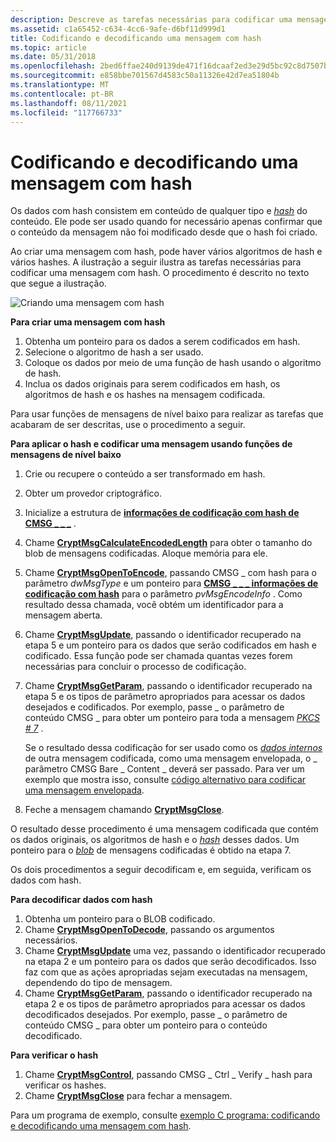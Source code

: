 ```yaml
---
description: Descreve as tarefas necessárias para codificar uma mensagem com hash.
ms.assetid: c1a65452-c634-4cc6-9afe-d6bf11d999d1
title: Codificando e decodificando uma mensagem com hash
ms.topic: article
ms.date: 05/31/2018
ms.openlocfilehash: 2bed6ffae240d9139de471f16dcaaf2ed3e29d5bc92c8d7507b981c2af67541c
ms.sourcegitcommit: e858bbe701567d4583c50a11326e42d7ea51804b
ms.translationtype: MT
ms.contentlocale: pt-BR
ms.lasthandoff: 08/11/2021
ms.locfileid: "117766733"
---
```

# <a name="encoding-and-decoding-a-hashed-message"></a>Codificando e decodificando uma mensagem com hash

Os dados com hash consistem em conteúdo de qualquer tipo e [*hash*](../secgloss/h-gly.md) do conteúdo. Ele pode ser usado quando for necessário apenas confirmar que o conteúdo da mensagem não foi modificado desde que o hash foi criado.

Ao criar uma mensagem com hash, pode haver vários algoritmos de hash e vários hashes. A ilustração a seguir ilustra as tarefas necessárias para codificar uma mensagem com hash. O procedimento é descrito no texto que segue a ilustração.

![Criando uma mensagem com hash](images/hashmsg.png)

**Para criar uma mensagem com hash**

1.  Obtenha um ponteiro para os dados a serem codificados em hash.
2.  Selecione o algoritmo de hash a ser usado.
3.  Coloque os dados por meio de uma função de hash usando o algoritmo de hash.
4.  Inclua os dados originais para serem codificados em hash, os algoritmos de hash e os hashes na mensagem codificada.

Para usar funções de mensagens de nível baixo para realizar as tarefas que acabaram de ser descritas, use o procedimento a seguir.

**Para aplicar o hash e codificar uma mensagem usando funções de mensagens de nível baixo**

1.  Crie ou recupere o conteúdo a ser transformado em hash.
2.  Obter um provedor criptográfico.
3.  Inicialize a estrutura de [**informações de codificação com hash de CMSG \_ \_ \_**](/windows/desktop/api/Wincrypt/ns-wincrypt-cmsg_hashed_encode_info) .
4.  Chame [**CryptMsgCalculateEncodedLength**](/windows/desktop/api/Wincrypt/nf-wincrypt-cryptmsgcalculateencodedlength) para obter o tamanho do blob de mensagens codificadas. Aloque memória para ele.
5.  Chame [**CryptMsgOpenToEncode**](/windows/desktop/api/Wincrypt/nf-wincrypt-cryptmsgopentoencode), passando CMSG \_ com hash para o parâmetro *dwMsgType* e um ponteiro para [**CMSG \_ \_ \_ informações de codificação com hash**](/windows/desktop/api/Wincrypt/ns-wincrypt-cmsg_hashed_encode_info) para o parâmetro *pvMsgEncodeInfo* . Como resultado dessa chamada, você obtém um identificador para a mensagem aberta.
6.  Chame [**CryptMsgUpdate**](/windows/desktop/api/Wincrypt/nf-wincrypt-cryptmsgupdate), passando o identificador recuperado na etapa 5 e um ponteiro para os dados que serão codificados em hash e codificado. Essa função pode ser chamada quantas vezes forem necessárias para concluir o processo de codificação.
7.  Chame [**CryptMsgGetParam**](/windows/desktop/api/Wincrypt/nf-wincrypt-cryptmsggetparam), passando o identificador recuperado na etapa 5 e os tipos de parâmetro apropriados para acessar os dados desejados e codificados. Por exemplo, passe \_ o parâmetro de conteúdo CMSG \_ para obter um ponteiro para toda a mensagem [*PKCS \# 7*](../secgloss/p-gly.md) .

    Se o resultado dessa codificação for ser usado como os [*dados internos*](../secgloss/i-gly.md) de outra mensagem codificada, como uma mensagem envelopada, o \_ parâmetro CMSG Bare \_ Content \_ deverá ser passado. Para ver um exemplo que mostra isso, consulte [código alternativo para codificar uma mensagem envelopada](alternate-code-for-encoding-an-enveloped-message.md).

8.  Feche a mensagem chamando [**CryptMsgClose**](/windows/desktop/api/Wincrypt/nf-wincrypt-cryptmsgclose).

O resultado desse procedimento é uma mensagem codificada que contém os dados originais, os algoritmos de hash e o [*hash*](../secgloss/h-gly.md) desses dados. Um ponteiro para o [*blob*](../secgloss/b-gly.md) de mensagens codificadas é obtido na etapa 7.

Os dois procedimentos a seguir decodificam e, em seguida, verificam os dados com hash.

**Para decodificar dados com hash**

1.  Obtenha um ponteiro para o BLOB codificado.
2.  Chame [**CryptMsgOpenToDecode**](/windows/desktop/api/Wincrypt/nf-wincrypt-cryptmsgopentodecode), passando os argumentos necessários.
3.  Chame [**CryptMsgUpdate**](/windows/desktop/api/Wincrypt/nf-wincrypt-cryptmsgupdate) uma vez, passando o identificador recuperado na etapa 2 e um ponteiro para os dados que serão decodificados. Isso faz com que as ações apropriadas sejam executadas na mensagem, dependendo do tipo de mensagem.
4.  Chame [**CryptMsgGetParam**](/windows/desktop/api/Wincrypt/nf-wincrypt-cryptmsggetparam), passando o identificador recuperado na etapa 2 e os tipos de parâmetro apropriados para acessar os dados decodificados desejados. Por exemplo, passe \_ o parâmetro de conteúdo CMSG \_ para obter um ponteiro para o conteúdo decodificado.

**Para verificar o hash**

1.  Chame [**CryptMsgControl**](/windows/desktop/api/Wincrypt/nf-wincrypt-cryptmsgcontrol), passando CMSG \_ Ctrl \_ Verify \_ hash para verificar os hashes.
2.  Chame [**CryptMsgClose**](/windows/desktop/api/Wincrypt/nf-wincrypt-cryptmsgclose) para fechar a mensagem.

Para um programa de exemplo, consulte [exemplo C programa: codificando e decodificando uma mensagem com hash](example-c-program-encoding-and-decoding-a-hashed-message.md).

 

 
